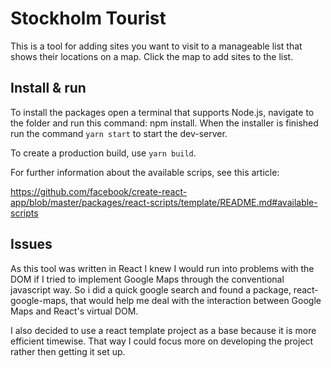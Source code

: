 # Stockholm Tourist
This is a tool for adding sites you want to visit to a manageable list that shows their locations on a map. Click the map to add sites to the list.

## Install & run
To install the packages open a terminal that supports Node.js, navigate to the folder and run this command: npm install. When the installer is finished run the command `yarn start` to start the dev-server.

To create a production build, use `yarn build`.

For further information about the available scrips, see this article:

https://github.com/facebook/create-react-app/blob/master/packages/react-scripts/template/README.md#available-scripts

## Issues
As this tool was written in React I knew I would run into problems with the DOM if I tried to implement Google Maps through the conventional javascript way. So i did a quick google search and found a package, react-google-maps, that would help me deal with the interaction between Google Maps and React's virtual DOM.

I also decided to use a react template project as a base because it is more efficient timewise. That way I could focus more on developing the project rather then getting it set up.
